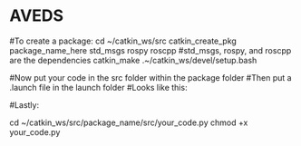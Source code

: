 # AVEDS
#To create a package:
cd ~/catkin_ws/src
catkin_create_pkg package_name_here std_msgs rospy roscpp    #std_msgs, rospy, and roscpp are the dependencies
catkin_make
.~/catkin_ws/devel/setup.bash


#Now put your code in the src folder within the package folder
#Then put a .launch file in the launch folder
#Looks like this: 
                 <launch>
                        <node pkg="package_name" type="your_code.py" name="package_name" output="screen" />
                 </launch>
                 
#Lastly:
 
cd ~/catkin_ws/src/package_name/src/your_code.py 
chmod +x your_code.py
